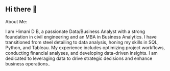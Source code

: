 ## Hi there 👋

About Me:

I am Himani D B, a passionate Data/Business Analyst with a strong foundation in civil engineering and an MBA in Business Analytics. I have transitioned from steel detailing to data analysis, honing my skills in SQL, Python, and Tableau. My experience includes optimizing project workflows, conducting financial analyses, and developing data-driven insights. I am dedicated to leveraging data to drive strategic decisions and enhance business operations..
